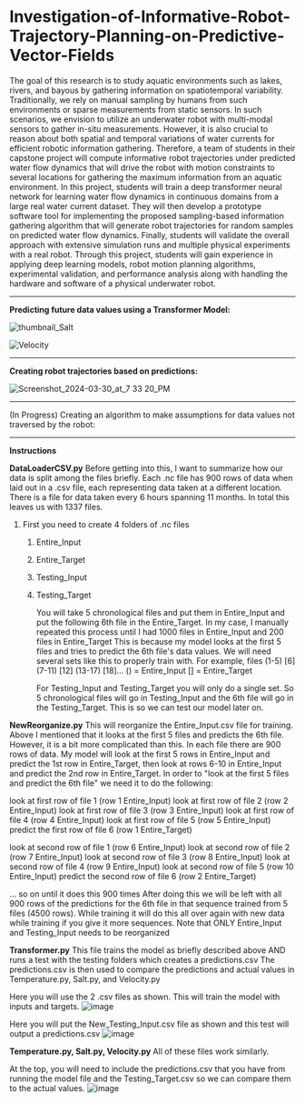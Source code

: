 # Investigation-of-Informative-Robot-Trajectory-Planning-on-Predictive-Vector-Fields
The goal of this research is to study aquatic environments such as lakes, rivers, and bayous by gathering information on spatiotemporal variability. Traditionally, we rely on manual sampling by humans from such environments or sparse measurements from static sensors. In such scenarios, we envision to utilize an underwater robot
with multi-modal sensors to gather in-situ measurements. However, it is also crucial to reason about both spatial and temporal variations of water currents for efficient robotic information gathering. Therefore, a team of students in their capstone project will compute informative robot trajectories under predicted water flow dynamics that will drive the robot with motion constraints to several locations for gathering the maximum information from an aquatic environment. In this project,
students will train a deep transformer neural network for learning water flow dynamics in continuous domains from a large real water current dataset. They will then develop a prototype software tool for implementing the proposed sampling-based information gathering algorithm that will generate robot trajectories for random samples on predicted water flow dynamics. Finally, students will validate the overall approach with extensive simulation runs and multiple physical experiments with a real robot. Through this project, students will gain experience in applying deep learning models, robot motion planning algorithms, experimental validation, and performance analysis along with handling the hardware and software of a physical underwater robot.

--------------------------------

**Predicting future data values using a Transformer Model:**

![thumbnail_Salt](https://github.com/Isaiahensley/Investigation-of-Informative-Robot-Trajectory-Planning-on-Predictive-Vector-Fields/assets/143129356/7ca93f91-5d33-4d95-bebc-f900508f2b7f)

![Velocity](https://github.com/Isaiahensley/Investigation-of-Informative-Robot-Trajectory-Planning-on-Predictive-Vector-Fields/assets/143129356/6260bdf8-c909-4872-981b-ca0e31fef673)

--------------------------------

**Creating robot trajectories based on predictions:**

![Screenshot_2024-03-30_at_7 33 20_PM](https://github.com/Isaiahensley/Investigation-of-Informative-Robot-Trajectory-Planning-on-Predictive-Vector-Fields/assets/143129356/666f9f16-8dab-445c-9dfb-9d9c18dfe82d)

--------------------------------

(In Progress) Creating an algorithm to make assumptions for data values not traversed by the robot:


-------------------------------
**Instructions**

**DataLoaderCSV.py**
Before getting into this, I want to summarize how our data is split among the files briefly. Each .nc file has 900 rows of data when laid out in a .csv file, each representing data taken at a different location. There is a file for data taken every 6 hours spanning 11 months. In total this leaves us with 1337 files.
1) First you need to create 4 folders of .nc files
   1) Entire_Input
   2) Entire_Target
   3) Testing_Input
   4) Testing_Target

      You will take 5 chronological files and put them in Entire_Input and put the following 6th file in the Entire_Target. In my case, I manually repeated this process until I had 1000 files in Entire_Input and 200 files in Entire_Target
      This is because my model looks at the first 5 files and tries to predict the 6th file's data values. We will need several sets like this to properly train with.
      For example, files (1-5) [6] (7-11) [12] (13-17) [18]...
      () = Entire_Input
      [] = Entire_Target

      For Testing_Input and Testing_Target you will only do a single set. So 5 chronological files will go in Testing_Input and the 6th file will go in the Testing_Target. This is so we can test our model later on.

**NewReorganize.py**
This will reorganize the Entire_Input.csv file for training. Above I mentioned that it looks at the first 5 files and predicts the 6th file. However, it is a bit more complicated than this. 
In each file there are 900 rows of data. My model will look at the first 5 rows in Entire_Input and predict the 1st row in Entire_Target, then look at rows 6-10 in Entire_Input and predict the 2nd row in Entire_Target. In order to "look at the first 5 files and predict the 6th file" we need it to do the following:

look at first row of file 1 (row 1 Entire_Input)
look at first row of file 2 (row 2 Entire_Input)
look at first row of file 3 (row 3 Entire_Input)
look at first row of file 4 (row 4 Entire_Input)
look at first row of file 5 (row 5 Entire_Input)
predict the first row of file 6 (row 1 Entire_Target)

look at second row of file 1 (row 6 Entire_Input)
look at second row of file 2 (row 7 Entire_Input)
look at second row of file 3 (row 8 Entire_Input)
look at second row of file 4 (row 9 Entire_Input)
look at second row of file 5 (row 10 Entire_Input)
predict the second row of file 6 (row 2 Entire_Target)

... so on until it does this 900 times
After doing this we will be left with all 900 rows of the predictions for the 6th file in that sequence trained from 5 files (4500 rows).
While training it will do this all over again with new data while training if you give it more sequences.
Note that ONLY Entire_Input and Testing_Input needs to be reorganized

**Transformer.py**
This file trains the model as briefly described above AND runs a test with the testing folders which creates a predictions.csv
The predictions.csv is then used to compare the predictions and actual values in Temperature.py, Salt.py, and Velocity.py

Here you will use the 2 .csv files as shown. This will train the model with inputs and targets.
![image](https://github.com/Isaiahensley/Investigation-of-Informative-Robot-Trajectory-Planning-on-Predictive-Vector-Fields/assets/143129356/1228c0d3-18a3-4b38-baa0-c083a05915fc)

Here you will put the New_Testing_Input.csv file as shown and this test will output a predictions.csv
![image](https://github.com/Isaiahensley/Investigation-of-Informative-Robot-Trajectory-Planning-on-Predictive-Vector-Fields/assets/143129356/80a9a898-f05f-4e3b-9ca3-348e02f8e375)

**Temperature.py, Salt.py, Velocity.py**
All of these files work similarly. 

At the top, you will need to include the predictions.csv that you have from running the model file and the Testing_Target.csv so we can compare them to the actual values.
![image](https://github.com/Isaiahensley/Investigation-of-Informative-Robot-Trajectory-Planning-on-Predictive-Vector-Fields/assets/143129356/18d2478f-76e1-4811-b0d0-8ed9d9ec5a46)
